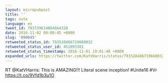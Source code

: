 ```yaml
---
layout: micropubpost
title: ''
tags: note
language: en
tweet_id: 793739614804664320
date: 2016-11-02 09:00:45 +0000
slug: '090045'
retweeted_status_id: 793528486719660032
retweeted_status_user_id: 451093381
retweeted_status_timestamp: 2016-11-01 19:01:48 +0000
expanded_urls: https://twitter.com/KatVHarris/status/793528486719660032/video/1,https://twitter.com/KatVHarris/status/793528486719660032/video/1
---
```

RT @KatVHarris: This is AMAZING!!! Literal scene inception! #Unite16 #Vr https://t.co/9Vfd1b3u1O
